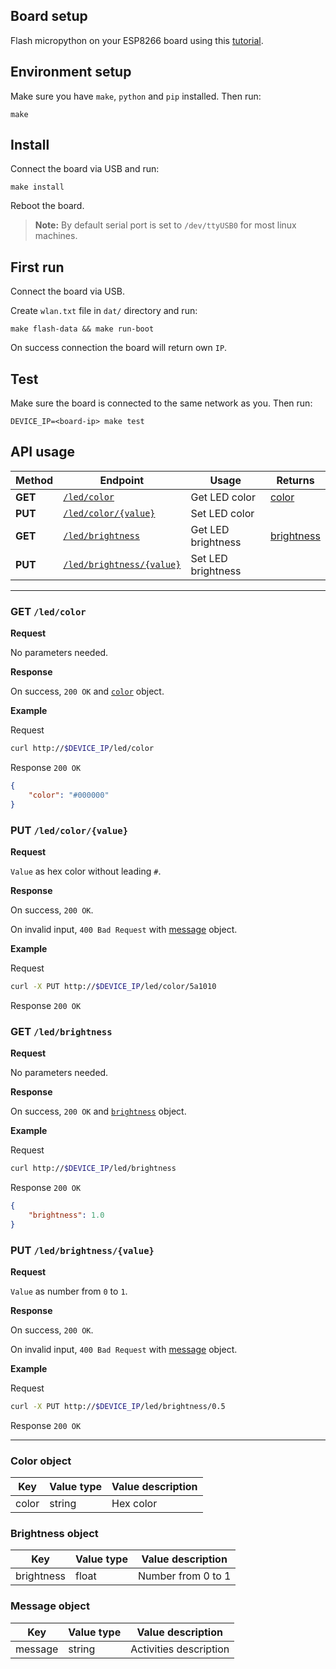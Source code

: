 ## Board setup

Flash micropython on your ESP8266 board using this [tutorial](https://docs.micropython.org/en/latest/esp8266/tutorial/intro.html).

## Environment setup

Make sure you have `make`, `python` and `pip` installed. Then run:

```
make
```

## Install

Connect the board via USB and run:

```
make install
```

Reboot the board.

> **Note:** By default serial port is set to `/dev/ttyUSB0` for most linux machines.

## First run

Connect the board via USB.

Create `wlan.txt` file in `dat/` directory and run:

```
make flash-data && make run-boot
```

On success connection the board will return own `IP`.

<!-- Connect to the board's access point and run: -->

<!-- ``` -->
<!-- make connect -->
<!-- ``` -->

<!-- On success connection the board will return own `IP`. -->

<!-- > **Note:** You can use [API](#network) instead. -->

## Test

Make sure the board is connected to the same network as you. Then run:

```
DEVICE_IP=<board-ip> make test
```

## API usage

| Method  | Endpoint                                               | Usage               | Returns                          |
| ------- | ------------------------------------------------------ | ------------------- | -------------------------------- |
| **GET** | [`/led/color`](#get-led-color)                         | Get LED color       | [color](#color-object)           |
| **PUT** | [`/led/color/{value}`](#put-led-color-value)           | Set LED color       |                                  |
| **GET** | [`/led/brightness`](#get-led-brightness)               | Get LED brightness  | [brightness](#brightness-object) |
| **PUT** | [`/led/brightness/{value}`](#put-led-brightness-value) | Set LED brightness  |                                  |

---

### **GET** `/led/color`

**Request**

No parameters needed.

**Response**

On success, `200 OK` and [`color`](#color-object) object.

**Example**

Request

```sh
curl http://$DEVICE_IP/led/color
```

Response `200 OK`

```json
{
	"color": "#000000"
}
```

### **PUT** `/led/color/{value}`

**Request**

`Value` as hex color without leading `#`.

**Response**

On success, `200 OK`.

On invalid input, `400 Bad Request` with [message](#message-object) object.

**Example**

Request

```sh
curl -X PUT http://$DEVICE_IP/led/color/5a1010
```

Response `200 OK`

### **GET** `/led/brightness`

**Request**

No parameters needed.

**Response**

On success, `200 OK` and [`brightness`](#brightness-object) object.

**Example**

Request

```sh
curl http://$DEVICE_IP/led/brightness
```

Response `200 OK`

```json
{
	"brightness": 1.0
}
```

### **PUT** `/led/brightness/{value}`

**Request**

`Value` as number from `0` to `1`.

**Response**

On success, `200 OK`.

On invalid input, `400 Bad Request` with [message](#message-object) object.

**Example**

Request

```sh
curl -X PUT http://$DEVICE_IP/led/brightness/0.5
```

Response `200 OK`

---

### Color object

| Key       | Value type | Value description |
| --------- | ---------- | ----------------- |
| color     | string     | Hex color         |

### Brightness object

| Key        | Value type | Value description  |
| ---------- | ---------- | ------------------ |
| brightness | float      | Number from 0 to 1 |

### Message object

| Key       | Value type | Value description      |
| --------- | ---------- | ---------------------- |
| message   | string     | Activities description |

